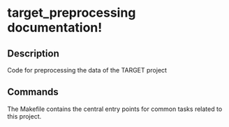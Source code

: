 # target_preprocessing documentation!

## Description

Code for preprocessing the data of the TARGET project

## Commands

The Makefile contains the central entry points for common tasks related to this project.


